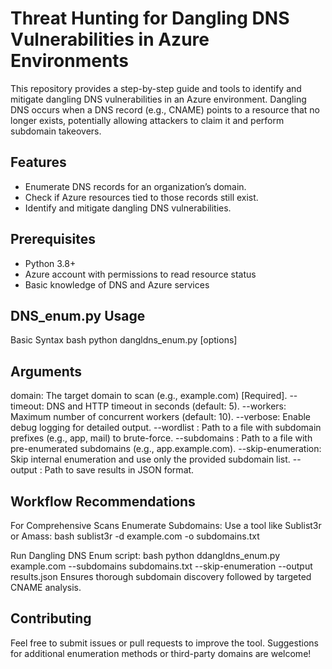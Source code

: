 # Threat Hunting for Dangling DNS Vulnerabilities in Azure Environments

This repository provides a step-by-step guide and tools to identify and mitigate dangling DNS vulnerabilities in an Azure environment. Dangling DNS occurs when a DNS record (e.g., CNAME) points to a resource that no longer exists, potentially allowing attackers to claim it and perform subdomain takeovers.

## Features
- Enumerate DNS records for an organization’s domain.
- Check if Azure resources tied to those records still exist.
- Identify and mitigate dangling DNS vulnerabilities.

## Prerequisites
- Python 3.8+
- Azure account with permissions to read resource status
- Basic knowledge of DNS and Azure services



## DNS_enum.py Usage
Basic Syntax
bash
python dangldns_enum.py <domain> [options]

## Arguments
domain: The target domain to scan (e.g., example.com) [Required].
--timeout: DNS and HTTP timeout in seconds (default: 5).
--workers: Maximum number of concurrent workers (default: 10).
--verbose: Enable debug logging for detailed output.
--wordlist <file>: Path to a file with subdomain prefixes (e.g., app, mail) to brute-force.
--subdomains <file>: Path to a file with pre-enumerated subdomains (e.g., app.example.com).
--skip-enumeration: Skip internal enumeration and use only the provided subdomain list.
--output <file>: Path to save results in JSON format.


## Workflow Recommendations
For Comprehensive Scans
Enumerate Subdomains: Use a tool like Sublist3r or Amass:
bash
sublist3r -d example.com -o subdomains.txt

Run Dangling DNS Enum script:
bash
python ddangldns_enum.py example.com --subdomains subdomains.txt --skip-enumeration --output results.json
Ensures thorough subdomain discovery followed by targeted CNAME analysis.


## Contributing
Feel free to submit issues or pull requests to improve the tool. Suggestions for additional enumeration methods or third-party domains are welcome!
